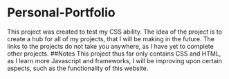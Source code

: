 # Personal-Portfolio
This project was created to test my CSS ability. The idea of the project is to create a hub
for all of my projects, that I will be making in the future. The links to the projects do not take you 
anywhere, as I have yet to complete other projects.
##Notes
This project thus far only contains CSS and HTML, as I learn more Javascript and frameworks, I will be improving
upon certain aspects, such as the functionality of this website.
